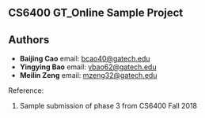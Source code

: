 ## CS6400 GT_Online Sample Project

## Authors
* __Baijing Cao__  email: [bcao40@gatech.edu](mailto:bcao40@gatech.edu)
* __Yingying Bao__  email: [ybao62@gatech.edu](mailto:ybao62@gatech.edu)
* __Meilin Zeng__  email: [mzeng32@gatech.edu](mailto:mzeng32@gatech.edu)

Reference:
1. Sample submission of phase 3 from CS6400 Fall 2018
